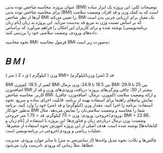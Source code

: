 عنوان پروژه: محاسبه شاخص توده بدنی (BMI)
توضیحات کلی:
این پروژه یک ابزار ساده برای محاسبه شاخص توده بدنی (BMI) است که به کمک وزن و قد افراد، وضعیت سلامت آن‌ها از نظر شاخص BMI را تعیین می‌کند. BMI یک معیار برای ارزیابی چربی بدن است که بر اساس نسبت وزن به مربع قد به‌دست می‌آید. این پروژه به زبان [نام زبان برنامه‌نویسی] نوشته شده و برای کاربران این امکان را فراهم می‌آورد که براساس داده‌های ورودی، وضعیت سلامتی خود را بررسی کنند.

نحوه محاسبه BMI:
فرمول محاسبه BMI به‌صورت زیر است:

𝐵
𝑀
𝐼
=
وزن
(
کیلوگرم
)
ق
د
2
(
متر
)
BMI= 
قد 
2
 (متر)
وزن(کیلوگرم)
​
 
BMI کمتر از 18.5: کم‌وزن
BMI بین 18.5 تا 24.9: وزن نرمال
BMI بین 25 تا 29.9: اضافه‌وزن
BMI بیشتر از 30: چاقی
ویژگی‌های پروژه:
دریافت ورودی‌های وزن و قد از کاربر.
محاسبه شاخص BMI و ارائه وضعیت سلامت (کم‌وزن، نرمال، اضافه‌وزن، چاقی).
نمایش پیام‌های راهنما برای استفاده بهینه از برنامه.
قابلیت اجرای ساده و سریع.
نحوه استفاده:
برنامه را اجرا کنید.
مقدار وزن (کیلوگرم) و قد (متر) خود را وارد کنید.
برنامه به‌طور خودکار BMI شما را محاسبه و وضعیت سلامتی‌تان را نمایش می‌دهد.
مثال ورودی/خروجی:
ورودی: وزن = 70 کیلوگرم، قد = 1.75 متر
خروجی: BMI = 22.86، وضعیت: وزن نرمال
درباره‌ی زبان و فناوری‌ها:
این پروژه با استفاده از [نام زبان و کتابخانه‌ها] نوشته شده است. هدف اصلی از این پروژه آموزش نحوه استفاده از متغیرها، عملیات ریاضی و ورودی/خروجی در برنامه‌نویسی است.

چالش‌ها و نکات:
نحوه تبدیل واحدها (از سانتی‌متر به متر) یا سایر موارد ورودی.
مدیریت خطاها، مثلاً زمانی که ورودی نادرست وارد می‌شود.